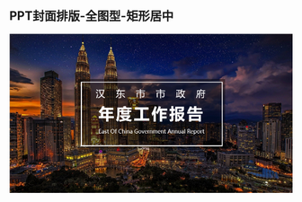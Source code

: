 ## PPT封面排版-全图型-矩形居中

![image-20201129132236077](https://raw.githubusercontent.com/huxiaoning/img/master/20201129132237.png)